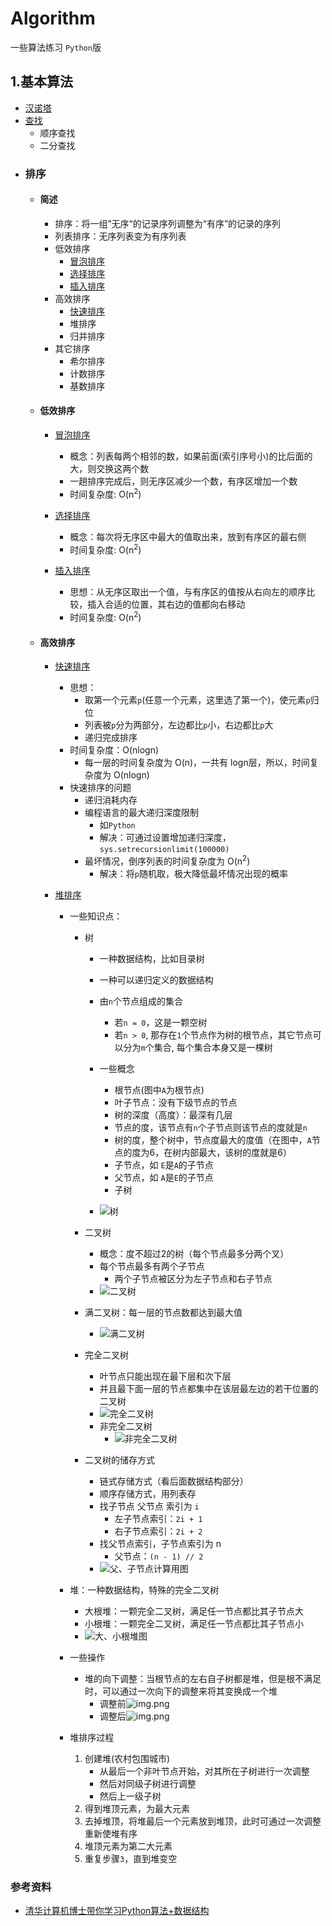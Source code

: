 # Algorithm

一些算法练习 `Python`版

## 1.基本算法

+ [汉诺塔](base/hanoi.py)
+ [查找](base/search.py)
    + 顺序查找
    + 二分查找
+ ### 排序
    + #### 简述
        + 排序：将一组”无序“的记录序列调整为“有序”的记录的序列
        + 列表排序：无序列表变为有序列表
        + 低效排序
            + [冒泡排序](base/bubble_sort.py)
            + [选择排序](base/select_sort.py)
            + [插入排序](base/insert_sort.py)
        + 高效排序
            + [快速排序](base/quick_sort.py)
            + 堆排序
            + 归并排序
        + 其它排序
            + 希尔排序
            + 计数排序
            + 基数排序
    + #### 低效排序
        + [冒泡排序](base/bubble_sort.py)
            + 概念：列表每两个相邻的数，如果前面(索引序号小)的比后面的大，则交换这两个数
            + 一趟排序完成后，则无序区减少一个数，有序区增加一个数
            + 时间复杂度: O(n<sup>2</sup>)

        + [选择排序](base/select_sort.py)
            + 概念：每次将无序区中最大的值取出来，放到有序区的最右侧
            + 时间复杂度: O(n<sup>2</sup>)

        + [插入排序](base/insert_sort.py)
            + 思想：从无序区取出一个值，与有序区的值按从右向左的顺序比较，插入合适的位置，其右边的值都向右移动
            + 时间复杂度: O(n<sup>2</sup>)

    + #### 高效排序
        + [快速排序](base/quick_sort.py)
            + 思想：
                + 取第一个元素`p`(任意一个元素，这里选了第一个)，使元素`p`归位
                + 列表被`p`分为两部分，左边都比`p`小，右边都比`p`大
                + 递归完成排序
            + 时间复杂度：O(nlogn)
                + 每一层的时间复杂度为 O(n)，一共有 logn层，所以，时间复杂度为 O(nlogn)
            + 快速排序的问题
                + 递归消耗内存
                + 编程语言的最大递归深度限制
                    + 如`Python`
                    + 解决：可通过设置增加递归深度，`sys.setrecursionlimit(100000)`
                + 最坏情况，倒序列表的时间复杂度为 O(n<sup>2</sup>)
                    + 解决：将`p`随机取，极大降低最坏情况出现的概率

        + [堆排序](base/heap_sort.py)
            + 一些知识点：
                + 树
                    + 一种数据结构，比如目录树
                    + 一种可以递归定义的数据结构
                    + 由`n`个节点组成的集合
                        + 若`n = 0`，这是一颗空树
                        + 若`n > 0`, 那存在`1`个节点作为树的根节点，其它节点可以分为`m`个集合, 每个集合本身又是一棵树

                    + 一些概念
                        + 根节点(图中`A`为根节点)
                        + 叶子节点：没有下级节点的节点
                        + 树的深度（高度）：最深有几层
                        + 节点的度，该节点有`n`个子节点则该节点的度就是`n`
                        + 树的度，整个树中，节点度最大的度值（在图中，`A`节点的度为6，在树内部最大，该树的度就是6）
                        + 子节点，如 `E`是`A`的子节点
                        + 父节点，如 `A`是`E`的子节点
                        + 子树
                    + ![树](pics/tree.png)

                + 二叉树
                    + 概念：度不超过2的树（每个节点最多分两个叉）
                    + 每个节点最多有两个子节点
                        + 两个子节点被区分为左子节点和右子节点
                    + ![二叉树](pics/tree2.png)

                + 满二叉树：每一层的节点数都达到最大值
                    + ![满二叉树](pics/tree3.png)

                + 完全二叉树
                    + 叶节点只能出现在最下层和次下层
                    + 并且最下面一层的节点都集中在该层最左边的若干位置的二叉树
                    + ![完全二叉树](pics/complete_binary_tree.png)
                    + 非完全二叉树
                        + ![非完全二叉树](pics/非完全二叉树.png)

                + 二叉树的储存方式
                    + 链式存储方式（看后面数据结构部分）
                    + 顺序存储方式，用列表存
                    + 找子节点 父节点 索引为 `i`
                        + 左子节点索引：`2i + 1`
                        + 右子节点索引：`2i + 2`
                    + 找父节点索引，子节点索引为 n
                        + 父节点：`(n - 1) // 2`
                    + ![父、子节点计算用图](pics/顺序存储_父子节点索引关系.png)

            + 堆：一种数据结构，特殊的完全二叉树
                + 大根堆：一颗完全二叉树，满足任一节点都比其子节点大
                + 小根堆：一颗完全二叉树，满足任一节点都比其子节点小
                + ![大、小根堆图](pics/root_heap.png)
            + 一些操作
                + 堆的向下调整：当根节点的左右自子树都是堆，但是根不满足时，可以通过一次向下的调整来将其变换成一个堆
                    + 调整前![img.png](pics/heap_sift_down.png)
                    + 调整后![img.png](pics/heap_sift.png)

            + 堆排序过程
                1. 创建堆(农村包围城市)
                    + 从最后一个非叶节点开始，对其所在子树进行一次调整
                    + 然后对同级子树进行调整
                    + 然后上一级子树
                2. 得到堆顶元素，为最大元素
                3. 去掉堆顶，将堆最后一个元素放到堆顶，此时可通过一次调整重新使堆有序
                4. 堆顶元素为第二大元素
                5. 重复步骤`3`，直到堆变空

### 参考资料

+ [清华计算机博士带你学习Python算法+数据结构](https://www.bilibili.com/video/BV1mp4y1D7UP?from=search&seid=2163581747729103305)